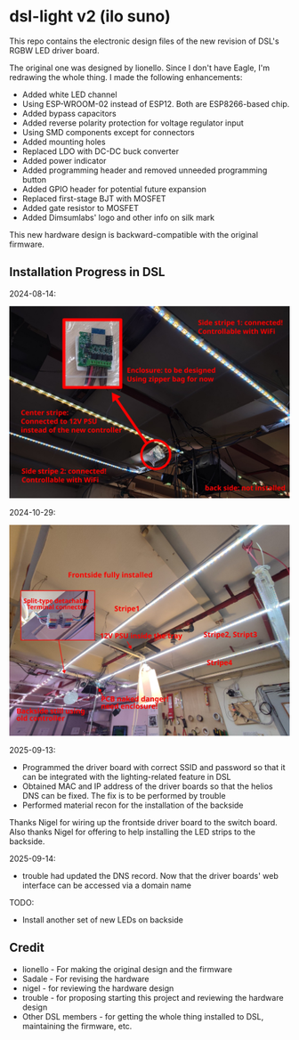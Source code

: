 # dsl-light v2 (ilo suno)

This repo contains the electronic design files of the new revision of DSL's RGBW LED driver board.

The original one was designed by lionello. Since I don't have Eagle, I'm redrawing the whole thing. I made the following enhancements:

* Added white LED channel
* Using ESP-WROOM-02 instead of ESP12. Both are ESP8266-based chip.
* Added bypass capacitors
* Added reverse polarity protection for voltage regulator input
* Using SMD components except for connectors
* Added mounting holes
* Replaced LDO with DC-DC buck converter
* Added power indicator
* Added programming header and removed unneeded programming button
* Added GPIO header for potential future expansion
* Replaced first-stage BJT with MOSFET
* Added gate resistor to MOSFET
* Added Dimsumlabs' logo and other info on silk mark

This new hardware design is backward-compatible with the original firmware.

## Installation Progress in DSL

2024-08-14:

![Pic showing the Current Installation Progress in DSL as of 2024-08-14](./docs/progress.jpg)

2024-10-29:

![Pic showing the Current Installation Progress in DSL as of 2024-10-29](./docs/progress2.jpg)

2025-09-13:

* Programmed the driver board with correct SSID and password so that it can be integrated with the lighting-related feature in DSL
* Obtained MAC and IP address of the driver boards so that the helios DNS can be fixed. The fix is to be performed by trouble
* Performed material recon for the installation of the backside

Thanks Nigel for wiring up the frontside driver board to the switch board. Also thanks Nigel for offering to help installing the LED strips to the backside.

2025-09-14:

* trouble had updated the DNS record. Now that the driver boards' web interface can be accessed via a domain name

TODO:

* Install another set of new LEDs on backside


## Credit

* lionello - For making the original design and the firmware
* Sadale - For revising the hardware
* nigel - for reviewing the hardware design
* trouble - for proposing starting this project and reviewing the hardware design
* Other DSL members - for getting the whole thing installed to DSL, maintaining the firmware, etc.
